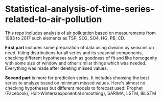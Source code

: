 # Statistical-analysis-of-time-series-related-to-air-pollution

This repo includes analysis of air pollutation based on measurements from 1983 to 2017 such elements as TSP, SO2, SO4, HG, PB, CD. 

**First part** includes some preparation of data using division by seasons on need, fitting distributions for all series and its seasonal components, checking different hypotheses such as goodness of fit and like homogenity with some size of window and other similar things which was needed. Everything was made after deleting missed values.

**Second part** is more for prediction series. It includes choosing the best series to analyze based on minimum missed values. Here's almost no checking hypotheses but different models to forecast used: Prophet (Facebook), Holt-Winters(exponential smoothing), SARIMA, LSTM, BiLSTM
